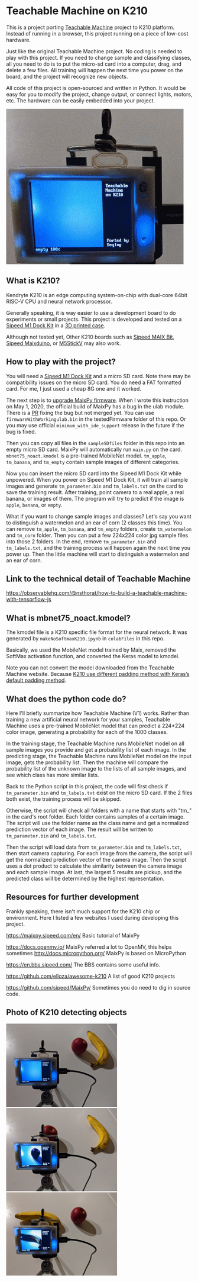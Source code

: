 # Teachable Machine on K210

This is a project porting [Teachable Machine](https://teachablemachine.withgoogle.com/) project to K210 platform. Instead of running in a browser, this project running on a piece of low-cost hardware.

Just like the original Teachable Machine project. No coding is needed to play with this project. If you need to change sample and classifying classes, all you need to do is to put the micro-sd card into a computer, drag, and delete a few files. All training will happen the next time you power on the board, and the project will recognize new objects. 

All code of this project is open-sourced and written in Python. It would be easy for you to modify the project, change output, or connect lights, motors, etc. The hardware can be easily embedded into your project.

![Script running gif](https://raw.githubusercontent.com/DeqingSun/Teachable-Machine-on-K210/master/images/sample_loop.gif)


## What is K210?

Kendryte K210 is an edge computing system-on-chip with dual-core 64bit RISC-V CPU and neural network processor. 

Generally speaking, it is way easier to use a development board to do experiments or small projects. This project is developed and tested on a [Sipeed M1 Dock Kit](https://www.seeedstudio.com/Sipeed-M1-dock-suit-M1-dock-2-4-inch-LCD-OV2640-K210-Dev-Board-1st-RV64-AI-board-for-Edge-Computing.html) in a [3D printed case](https://www.thingiverse.com/thing:3377443).  

Although not tested yet, Other K210 boards such as [Sipeed MAIX Bit](https://www.seeedstudio.com/Sipeed-MAix-BiT-for-RISC-V-AI-IoT-1-p-2873.html), [Sipeed Maixduino](https://www.seeedstudio.com/Sipeed-Maixduino-for-RISC-V-AI-IoT-p-4046.html), or [M5StickV](https://m5stack.com/products/stickv) may also work.


## How to play with the project? 

You will need a [Sipeed M1 Dock Kit](https://www.seeedstudio.com/Sipeed-M1-dock-suit-M1-dock-2-4-inch-LCD-OV2640-K210-Dev-Board-1st-RV64-AI-board-for-Edge-Computing.html) and a micro SD card. Note there may be compatibility issues on the micro SD card. You do need a FAT formatted card. For me, I just used a cheap 8G one and it worked.

The next step is to [upgrade MaixPy firmware](https://maixpy.sipeed.com/en/get_started/upgrade_firmware.html). When I wrote this instruction on May 1, 2020, the official build of MaixPy has a bug in the ulab module. There is a [PR](https://github.com/sipeed/MaixPy/pull/232) fixing the bug but not merged yet. You can use ```firmwareWithWorkingulab.bin``` in the testedFirmware folder of this repo. Or you may use official ```minimum_with_ide_support``` release in the future if the bug is fixed.

Then you can copy all files in the ```sampleSDfiles``` folder in this repo into an empty micro SD card. MaixPy will automatically run ```main.py``` on the card. ```mbnet75_noact.kmodel``` is a pre-trained MobileNet model. ```tm_apple```, ```tm_banana```, and ```tm_empty``` contain sample images of different categories.   
 
Now you can insert the micro SD card into the Sipeed M1 Dock Kit while unpowered. When you power on Sipeed M1 Dock Kit, it will train all sample images and generate ```tm_parameter.bin``` and ```tm_labels.txt``` on the card to save the training result. After training, point camera to a real apple, a real banana, or images of them. The program will try to predict if the image is ```apple```, ```banana```, or ```empty```.

What if you want to change sample images and classes? Let's say you want to distinguish a watermelon and an ear of corn (2 classes this time). You can remove ```tm_apple```, ```tm_banana```, and ```tm_empty``` folders, create ```tm_watermelon ``` and ```tm_corn``` folder. Then you can put a few 224x224 color jpg sample files into those 2 folders. In the end, remove ```tm_parameter.bin``` and ```tm_labels.txt```, and the training process will happen again the next time you power up. Then the little machine will start to distinguish a watermelon and an ear of corn. 

## Link to the technical detail of Teachable Machine

<https://observablehq.com/@nsthorat/how-to-build-a-teachable-machine-with-tensorflow-js>

## What is mbnet75_noact.kmodel?

The kmodel file is a K210 specific file format for the neural network. It was generated by ```makeNoSoftmaxK210.ipynb``` in ```colabFiles``` in this repo.

Basically, we used the MobileNet model trained by Maix, removed the SoftMax activation function, and converted the Keras model to kmodel.

Note you can not convert the model downloaded from the Teachable Machine website. Because [K210 use different padding method with Keras’s default padding method](https://blog.sipeed.com/p/680.html). 

## What does the python code do?

Here I'll briefly summarize how Teachable Machine (V1) works. Rather than training a new artificial neural network for your samples, Teachable Machine uses a pre-trained MobileNet model that can predict a 224*224 color image, generating a probability for each of the 1000 classes.

In the training stage, the Teachable Machine runs MobileNet model on all sample images you provide and get a probability list of each image. In the predicting stage, the Teachable Machine runs MobileNet model on the input image, gets the probability list. Then the machine will compare the probability list of the unknown image to the lists of all sample images, and see which class has more similar lists. 

Back to the Python script in this project, the code will first check if ```tm_parameter.bin``` and ```tm_labels.txt``` exist on the micro SD card. If the 2 files both exist, the training process will be skipped. 

Otherwise, the script will check all folders with a name that starts with "tm_" in the card's root folder. Each folder contains samples of a certain image. The script will use the folder name as the class name and get a normalized prediction vector of each image. The result will be written to ```tm_parameter.bin``` and ```tm_labels.txt```.

Then the script will load data from ```tm_parameter.bin``` and ```tm_labels.txt```, then start camera capturing. For each image from the camera, the script will get the normalized prediction vector of the camera image. Then the script uses a dot product to calculate the similarity between the camera image and each sample image. At last, the largest 5 results are pickup, and the predicted class will be determined by the highest representation.  

## Resources for further development 

Frankly speaking, there isn't much support for the K210 chip or environment. Here I listed a few websites I used during developing this project.

<https://maixpy.sipeed.com/en/> Basic tutorial of MaixPy

<https://docs.openmv.io/> MaixPy referred a lot to OpenMV, this helps sometimes
<http://docs.micropython.org/> MaixPy is based on MicroPython

<https://en.bbs.sipeed.com/> The BBS contains some useful info. 

<https://github.com/elloza/awesome-k210> A list of good K210 projects

<https://github.com/sipeed/MaixPy/> Sometimes you do need to dig in source code.

## Photo of K210 detecting objects

<img src="https://raw.githubusercontent.com/DeqingSun/Teachable-Machine-on-K210/master/images/sample_empty.jpg"  width="300">
<img src="https://raw.githubusercontent.com/DeqingSun/Teachable-Machine-on-K210/master/images/sample_apple.jpg"  width="300">
<img src="https://raw.githubusercontent.com/DeqingSun/Teachable-Machine-on-K210/master/images/sample_banana.jpg"  width="300">
